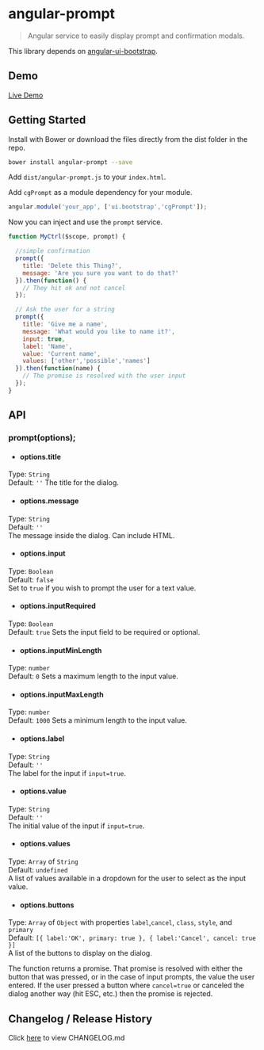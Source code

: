 # angular-prompt

> Angular service to easily display prompt and confirmation modals.

This library depends on [angular-ui-bootstrap](https://github.com/angular-ui/bootstrap).  

## Demo

[Live Demo](http://wabudd1.github.io/angular-prompt/demo)

## Getting Started

Install with Bower or download the files directly from the dist folder in the repo.
```bash
bower install angular-prompt --save
```

Add `dist/angular-prompt.js` to your `index.html`.  

Add `cgPrompt` as a module dependency for your module.

```js
angular.module('your_app', ['ui.bootstrap','cgPrompt']);
```

Now you can inject and use the `prompt` service.

```js
function MyCtrl($scope, prompt) {

  //simple confirmation
  prompt({
    title: 'Delete this Thing?',
    message: 'Are you sure you want to do that?'
  }).then(function() {
    // They hit ok and not cancel
  });

  // Ask the user for a string
  prompt({
    title: 'Give me a name',
    message: 'What would you like to name it?',
    input: true,
    label: 'Name',
    value: 'Current name',
    values: ['other','possible','names']
  }).then(function(name) {
    // The promise is resolved with the user input
  });  
}
```

## API

### prompt(options);

 - #### options.title
 Type: `String`  
 Default: `''`
 The title for the dialog.

 - #### options.message
 Type: `String`  
 Default: `''`  
 The message inside the dialog.  Can include HTML.

 - #### options.input
 Type: `Boolean`  
 Default: `false`  
 Set to `true` if you wish to prompt the user for a text value.

 - #### options.inputRequired
 Type: `Boolean`  
 Default: `true`
 Sets the input field to be required or optional.

 - #### options.inputMinLength
 Type: `number`  
 Default: `0`
 Sets a maximum length to the input value.

 - #### options.inputMaxLength
 Type: `number`  
 Default: `1000`
 Sets a minimum length to the input value.

 - #### options.label
 Type: `String`  
 Default: `''`  
 The label for the input if `input=true`.

 - #### options.value
 Type: `String`  
 Default: `''`  
 The initial value of the input if `input=true`.

 - #### options.values
 Type: `Array` of `String`  
 Default: `undefined`  
 A list of values available in a dropdown for the user to select as the input value.

 - #### options.buttons
 Type: `Array` of `Object` with properties `label`,`cancel`, `class`, `style`, and `primary`  
 Default: `[{ label:'OK', primary: true }, { label:'Cancel', cancel: true }]`  
 A list of the buttons to display on the dialog.

The function returns a promise.  That promise is resolved with either the button that was pressed, or in the case of input prompts, the value the user entered.  If the user pressed a button where `cancel=true` or canceled the dialog another way (hit ESC, etc.) then the promise is rejected.

## Changelog / Release History
Click [here](CHANGELOG.md) to view CHANGELOG.md
